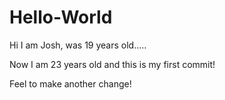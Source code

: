 # Hello-World

Hi I am Josh, was 19 years old.....

Now I am 23 years old and this is my first commit!

Feel to make another change!
